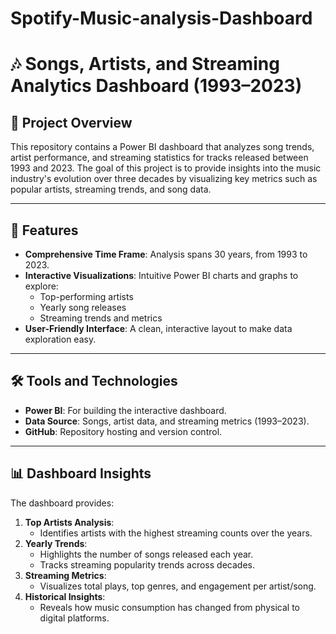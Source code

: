 # Spotify-Music-analysis-Dashboard
# 🎶 Songs, Artists, and Streaming Analytics Dashboard (1993–2023)

## 📑 Project Overview
This repository contains a Power BI dashboard that analyzes song trends, artist performance, and streaming statistics for tracks released between 1993 and 2023. The goal of this project is to provide insights into the music industry's evolution over three decades by visualizing key metrics such as popular artists, streaming trends, and song data.

---

## 🎯 Features
- **Comprehensive Time Frame**: Analysis spans 30 years, from 1993 to 2023.
- **Interactive Visualizations**: Intuitive Power BI charts and graphs to explore:
  - Top-performing artists
  - Yearly song releases
  - Streaming trends and metrics
- **User-Friendly Interface**: A clean, interactive layout to make data exploration easy.

---

## 🛠️ Tools and Technologies
- **Power BI**: For building the interactive dashboard.
- **Data Source**: Songs, artist data, and streaming metrics (1993–2023).
- **GitHub**: Repository hosting and version control.

---

## 📊 Dashboard Insights
The dashboard provides:
1. **Top Artists Analysis**:
   - Identifies artists with the highest streaming counts over the years.
2. **Yearly Trends**:
   - Highlights the number of songs released each year.
   - Tracks streaming popularity trends across decades.
3. **Streaming Metrics**:
   - Visualizes total plays, top genres, and engagement per artist/song.
4. **Historical Insights**:
   - Reveals how music consumption has changed from physical to digital platforms.
